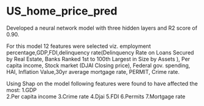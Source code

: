 # US_home_price_pred

Developed a neural network model with three hidden layers and R2 score of 0.90.

For this model 12 features were selected viz. employment percentage,GDP,FDI,delinquency rate(Delinquency Rate on Loans Secured by Real Estate, Banks Ranked 1st to 100th Largest in Size by Assets ),	Per capita income, Stock market (DJAI Closing price), Federal gov. spending,	HAI,	Inflation Value,30yr average mortgage rate,	PERMIT,	Crime rate.

Using Shap on the model following features were found to have affected the most:
1.GDP   
2.Per capita income
3.Crime rate
4.Djai
5.FDI
6.Permits
7.Mortgage rate
